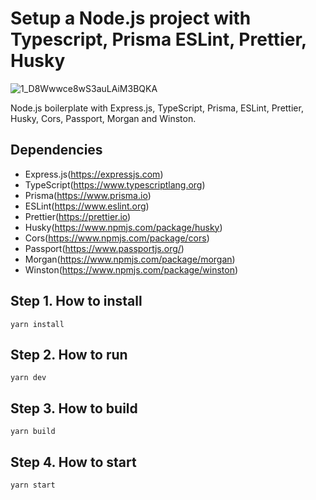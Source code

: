 # Setup a Node.js project with Typescript, Prisma ESLint, Prettier, Husky

![1_D8Wwwce8wS3auLAiM3BQKA](https://user-images.githubusercontent.com/11991333/72227393-f67be200-3593-11ea-8510-7bec5d98afc6.jpeg)

Node.js boilerplate with Express.js, TypeScript, Prisma, ESLint, Prettier, Husky, Cors, Passport, Morgan and Winston.

## Dependencies

- Express.js(https://expressjs.com)
- TypeScript(https://www.typescriptlang.org)
- Prisma(https://www.prisma.io)
- ESLint(https://www.eslint.org)
- Prettier(https://prettier.io)
- Husky(https://www.npmjs.com/package/husky)
- Cors(https://www.npmjs.com/package/cors)
- Passport(https://www.passportjs.org/)
- Morgan(https://www.npmjs.com/package/morgan)
- Winston(https://www.npmjs.com/package/winston)

## Step 1. How to install

```
yarn install
```

## Step 2. How to run

```shell
yarn dev
```

## Step 3. How to build

```shell
yarn build
```

## Step 4. How to start

```shell
yarn start
```
